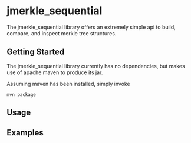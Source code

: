 jmerkle_sequential
====================

The jmerkle_sequential library offers an extremely simple api to build, compare, and inspect merkle tree structures.  

Getting Started
---------------

The jmerkle_sequential library currently has no dependencies, but makes use of apache maven to produce its jar.

Assuming maven has been installed, simply invoke

    mvn package
    

Usage
-----


Examples
--------
